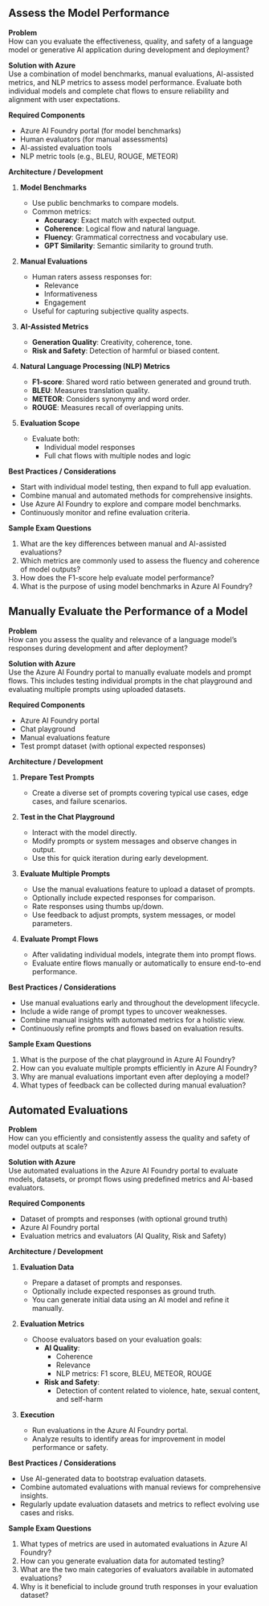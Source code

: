 ## Assess the Model Performance

**Problem**  
How can you evaluate the effectiveness, quality, and safety of a language model or generative AI application during development and deployment?

**Solution with Azure**  
Use a combination of model benchmarks, manual evaluations, AI-assisted metrics, and NLP metrics to assess model performance. Evaluate both individual models and complete chat flows to ensure reliability and alignment with user expectations.

**Required Components**  
- Azure AI Foundry portal (for model benchmarks)
- Human evaluators (for manual assessments)
- AI-assisted evaluation tools
- NLP metric tools (e.g., BLEU, ROUGE, METEOR)

**Architecture / Development**  
1. **Model Benchmarks**  
   - Use public benchmarks to compare models.
   - Common metrics:
     - **Accuracy**: Exact match with expected output.
     - **Coherence**: Logical flow and natural language.
     - **Fluency**: Grammatical correctness and vocabulary use.
     - **GPT Similarity**: Semantic similarity to ground truth.

2. **Manual Evaluations**  
   - Human raters assess responses for:
     - Relevance
     - Informativeness
     - Engagement
   - Useful for capturing subjective quality aspects.

3. **AI-Assisted Metrics**  
   - **Generation Quality**: Creativity, coherence, tone.
   - **Risk and Safety**: Detection of harmful or biased content.

4. **Natural Language Processing (NLP) Metrics**  
   - **F1-score**: Shared word ratio between generated and ground truth.
   - **BLEU**: Measures translation quality.
   - **METEOR**: Considers synonymy and word order.
   - **ROUGE**: Measures recall of overlapping units.

5. **Evaluation Scope**  
   - Evaluate both:
     - Individual model responses
     - Full chat flows with multiple nodes and logic

**Best Practices / Considerations**  
- Start with individual model testing, then expand to full app evaluation.
- Combine manual and automated methods for comprehensive insights.
- Use Azure AI Foundry to explore and compare model benchmarks.
- Continuously monitor and refine evaluation criteria.

**Sample Exam Questions**  
1. What are the key differences between manual and AI-assisted evaluations?
2. Which metrics are commonly used to assess the fluency and coherence of model outputs?
3. How does the F1-score help evaluate model performance?
4. What is the purpose of using model benchmarks in Azure AI Foundry?

## Manually Evaluate the Performance of a Model

**Problem**  
How can you assess the quality and relevance of a language model’s responses during development and after deployment?

**Solution with Azure**  
Use the Azure AI Foundry portal to manually evaluate models and prompt flows. This includes testing individual prompts in the chat playground and evaluating multiple prompts using uploaded datasets.

**Required Components**  
- Azure AI Foundry portal
- Chat playground
- Manual evaluations feature
- Test prompt dataset (with optional expected responses)

**Architecture / Development**  
1. **Prepare Test Prompts**  
   - Create a diverse set of prompts covering typical use cases, edge cases, and failure scenarios.

2. **Test in the Chat Playground**  
   - Interact with the model directly.
   - Modify prompts or system messages and observe changes in output.
   - Use this for quick iteration during early development.

3. **Evaluate Multiple Prompts**  
   - Use the manual evaluations feature to upload a dataset of prompts.
   - Optionally include expected responses for comparison.
   - Rate responses using thumbs up/down.
   - Use feedback to adjust prompts, system messages, or model parameters.

4. **Evaluate Prompt Flows**  
   - After validating individual models, integrate them into prompt flows.
   - Evaluate entire flows manually or automatically to ensure end-to-end performance.

**Best Practices / Considerations**  
- Use manual evaluations early and throughout the development lifecycle.
- Include a wide range of prompt types to uncover weaknesses.
- Combine manual insights with automated metrics for a holistic view.
- Continuously refine prompts and flows based on evaluation results.

**Sample Exam Questions**  
1. What is the purpose of the chat playground in Azure AI Foundry?
2. How can you evaluate multiple prompts efficiently in Azure AI Foundry?
3. Why are manual evaluations important even after deploying a model?
4. What types of feedback can be collected during manual evaluation?

## Automated Evaluations

**Problem**  
How can you efficiently and consistently assess the quality and safety of model outputs at scale?

**Solution with Azure**  
Use automated evaluations in the Azure AI Foundry portal to evaluate models, datasets, or prompt flows using predefined metrics and AI-based evaluators.

**Required Components**  
- Dataset of prompts and responses (with optional ground truth)
- Azure AI Foundry portal
- Evaluation metrics and evaluators (AI Quality, Risk and Safety)

**Architecture / Development**  
1. **Evaluation Data**  
   - Prepare a dataset of prompts and responses.
   - Optionally include expected responses as ground truth.
   - You can generate initial data using an AI model and refine it manually.

2. **Evaluation Metrics**  
   - Choose evaluators based on your evaluation goals:
     - **AI Quality**:
       - Coherence
       - Relevance
       - NLP metrics: F1 score, BLEU, METEOR, ROUGE
     - **Risk and Safety**:
       - Detection of content related to violence, hate, sexual content, and self-harm

3. **Execution**  
   - Run evaluations in the Azure AI Foundry portal.
   - Analyze results to identify areas for improvement in model performance or safety.

**Best Practices / Considerations**  
- Use AI-generated data to bootstrap evaluation datasets.
- Combine automated evaluations with manual reviews for comprehensive insights.
- Regularly update evaluation datasets and metrics to reflect evolving use cases and risks.

**Sample Exam Questions**  
1. What types of metrics are used in automated evaluations in Azure AI Foundry?
2. How can you generate evaluation data for automated testing?
3. What are the two main categories of evaluators available in automated evaluations?
4. Why is it beneficial to include ground truth responses in your evaluation dataset?
